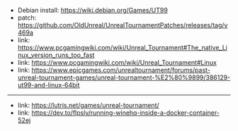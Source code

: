 - Debian install: https://wiki.debian.org/Games/UT99
- patch: https://github.com/OldUnreal/UnrealTournamentPatches/releases/tag/v469a
- link: https://www.pcgamingwiki.com/wiki/Unreal_Tournament#The_native_Linux_version_runs_too_fast
- link: https://www.pcgamingwiki.com/wiki/Unreal_Tournament#Linux
- link: https://www.epicgames.com/unrealtournament/forums/past-unreal-tournament-games/unreal-tournament-%E2%80%9899/386129-ut99-and-linux-64bit

-----

- link: https://lutris.net/games/unreal-tournament/
- link: https://dev.to/flpslv/running-winehq-inside-a-docker-container-52ej

